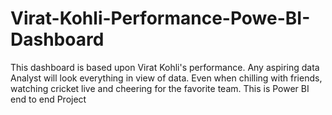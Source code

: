 # Virat-Kohli-Performance-Powe-BI-Dashboard
This dashboard is based upon Virat Kohli's performance. Any aspiring data Analyst will look everything in view of data. Even when chilling with friends, watching cricket live and cheering for the favorite team.
This is Power BI end to end Project
